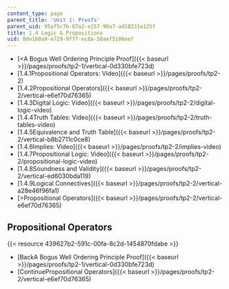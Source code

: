```yaml
---
content_type: page
parent_title: 'Unit 1: Proofs'
parent_uid: 95af5c7b-87a2-e157-90a7-ad18331a125f
title: 1.4 Logic & Propositions
uid: 8de160a9-e729-9f7f-ec8a-58aef5106eef
---
```


*   [\<A Bogus Well Ordering Principle Proof]({{< baseurl >}}/pages/proofs/tp2-1/vertical-0d330bfe723d)
*   [1.4.1Propositional Operators: Video]({{< baseurl >}}/pages/proofs/tp2-2)
*   [1.4.2Propositional Operators]({{< baseurl >}}/pages/proofs/tp2-2/vertical-e6ef70d76365)
*   [1.4.3Digital Logic: Video]({{< baseurl >}}/pages/proofs/tp2-2/digital-logic-video)
*   [1.4.4Truth Tables: Video]({{< baseurl >}}/pages/proofs/tp2-2/truth-tables-video)
*   [1.4.5Equivalence and Truth Table]({{< baseurl >}}/pages/proofs/tp2-2/vertical-b8b2711c0ce8)
*   [1.4.6Implies: Video]({{< baseurl >}}/pages/proofs/tp2-2/implies-video)
*   [1.4.7Propositional Logic: Video]({{< baseurl >}}/pages/proofs/tp2-2/propositional-logic-video)
*   [1.4.8Soundness and Validity]({{< baseurl >}}/pages/proofs/tp2-2/vertical-ed6030bda119)
*   [1.4.9Logical Connectives]({{< baseurl >}}/pages/proofs/tp2-2/vertical-a28e46f96fa1)
*   [\>Propositional Operators]({{< baseurl >}}/pages/proofs/tp2-2/vertical-e6ef70d76365)

Propositional Operators
-----------------------

{{< resource 439627b2-591c-00fa-8c2d-1454870fdabe >}}

*   [BackA Bogus Well Ordering Principle Proof]({{< baseurl >}}/pages/proofs/tp2-1/vertical-0d330bfe723d)
*   [ContinuePropositional Operators]({{< baseurl >}}/pages/proofs/tp2-2/vertical-e6ef70d76365)
